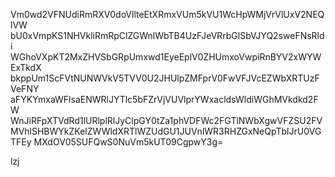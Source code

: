 Vm0wd2VFNUdiRmRXV0doVllteEtXRmxVUm5kVU1WcHpWMjVrVlUxV2NEQlVW
bU0xVmpKS1NHVkliRmRpClZGWnlWbTB4UzFJeVRrbGlSbVJYQ2sweFNsRldi
WGhoVXpKT2MxZHVSbGRpUmxwd1EyeEplV0ZHUmxoVwpiRnBYV2xWYWExTkdX
bkppUm1ScFVtNUNWVkV5TVV0U2JHUlpZMFprV0FwVFJVcEZWbXRTUzFVeFNY
aFYKYmxaWFlsaENWRlJYTlc5bFZrVjVUVlprYWxacldsWldiWGhMVkdkd2FW
WnJiRFpXTVdRd1lURlplRlJyClpGY0tZa1phVDFWc2FGTlNWbXgwVFZSU2FV
MVhlSHBWYkZKelZWWldXRTlWZUdGU1JUVnlWR3RHZGxNeQpTblJrU0VGTFEy
MXdOV05SUFQwS0NuVm5kUT09CgpwY3g=

lzj